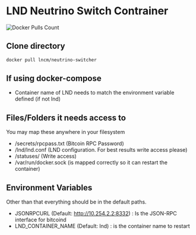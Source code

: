 # LND Neutrino Switch Contrainer

![Docker Pulls Count](https://img.shields.io/docker/pulls/lncm/neutrino-switcher.svg?style=flat)

## Clone directory

```bash
docker pull lncm/neutrino-switcher
```

## If using docker-compose

- Container name of LND needs to match the environment variable defined (if not lnd)

## Files/Folders it needs access to

You may map these anywhere in your filesystem

- /secrets/rpcpass.txt (Bitcoin RPC Password)
- /lnd/lnd.conf (LND configuration. For best results write access please)
- /statuses/ (Write access)
- /var/run/docker.sock (is mapped correctly so it can restart the container)

## Environment Variables

Other than that everything should be in the default paths.

- JSONRPCURL (Default: http://10.254.2.2:8332) : Is the JSON-RPC interface for bitcoind
- LND_CONTAINER_NAME (Default: lnd) : is the container name to restart
